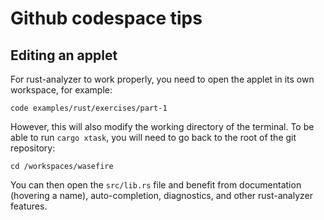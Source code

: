 # Github codespace tips

## Editing an applet

For rust-analyzer to work properly, you need to open the applet in its own
workspace, for example:

```shell
code examples/rust/exercises/part-1
```

However, this will also modify the working directory of the terminal. To be able
to run `cargo xtask`, you will need to go back to the root of the git
repository:

```shell
cd /workspaces/wasefire
```

You can then open the `src/lib.rs` file and benefit from documentation (hovering
a name), auto-completion, diagnostics, and other rust-analyzer features.
